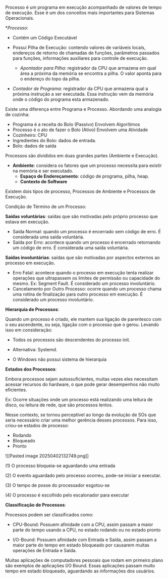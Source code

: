 Processo é um programa em execução acompanhado de valores de tempo de execução. Esse é um dos conceitos mais importantes para Sistemas Operacionais. 

**Processo*:

- Contém um Código Executável

- Possui Pilha de Execução: contendo valores de variáveis locais, endereços de retorno de chamadas de funções, parâmetros passados para funções, informações auxiliares para controle de execução.
	 - *Apontador para Pilha*: registrador da CPU que armazena em qual área a próxima da memória se encontra a pilha. O valor aponta para o endereço do topo da pilha.
	 
- *Contador de Programa*:  registrador da CPU que armazena qual a próxima instrução a ser executada. Essa instrução vem da memória onde o código do programa esta armazenado.

Existe uma diferença entre Programa e Processo. Abordando uma analogia de cozinha:

- Programa é a receita do Bolo (Passivo) Envolvem Algorítimos
- Processo é o ato de fazer o Bolo (Ativo) Envolvem uma Atividade
- Cozinheiro: CPU
- Ingredientes do Bolo: dados de entrada.
- Bolo: dados de saída

Processos são divididos em duas grandes partes (Ambiente e Execução).

- **Ambiente**: considera os fatores que um processo necessita para existir na memória e ser executado. 
	- **Espaço de Endereçamento**: código de programa, pilha, heap.
	- **Contexto de Software**

Existem dois tipos de processo, Processos de Ambiente e Processos de Execução.

Condição de Término de um Processo:

**Saídas voluntárias**: saídas que são motivadas pelo próprio processo que estava em execução.

- Saída Normal: quando um processo é encerrado sem código de erro. É considerada uma saída voluntária.
- Saída por Erro: acontece quando um processo é encerrado retornando um código de erro. É considerada uma saída voluntária.

**Saídas involuntárias**: saídas que são motivadas por aspectos externos ao processo em execução.

- Erro Fatal: acontece quando o processo em execução tenta realizar operações que ultrapassem os limites de permissão ou capacidade do mesmo. Ex: Segment Fault. É considerado um processo involuntário.
- Cancelamento por Outro Processo: ocorre quando um processo chama uma rotina de finalização para outro processo em execução. É considerado um processo involuntário.

**Hierarquia de Processos**:

Quando um processo é criado, ele mantem sua ligação de parentesco com o seu ascendente, ou seja, ligação com o processo que o gerou. Levando isso em consideração:

- Todos os processos são descendentes do processo init. 
- Alternativa: Systemd.

- O Windows não possui sistema de hierarquia

**Estados dos Processos**:

Embora processos sejam autossuficientes, muitas vezes eles necessitam acessar recursos do hardware, o que pode gerar desempenhos não muito eficientes. 

Ex: Ocorre situações onde um processo está realizando uma leitura de disco, ou leitura de rede, que são processos lentos.

Nesse contexto, se tornou perceptível ao longo da evolução de SOs que seria necessário criar uma melhor gerência desses processos. Para isso, criou-se estados de processo:

- Rodando 
- Bloqueado
- Pronto

![[Pasted image 20250402132749.png]]
 
(1) O processo bloqueia-se aguardando uma entrada

(2) O evento aguardado pelo processo ocorreu, pode-se iniciar a executar. 

(3) O tempo de posse do processador esgotou-se 

(4) O processo é escolhido pelo escalonador para executar


**Classificação de Processos**:

Processos podem ser classificados como:

- CPU-Bound: Possuem afinidade com a CPU, assim passam a maior parte do tempo usando a CPU, no estado rodando ou no estado pronto

- I/O-Bound: Possuem afinidade com Entrada e Saída, assim passam a maior parte do tempo em estado bloqueado por causarem muitas operações de Entrada e Saída.

Muitas aplicações de computadores pessoais que rodam em primeiro plano são exemplos de aplicações I/O Bound. Essas aplicações passam muito tempo em estado bloqueado, aguardando as informações dos usuários.